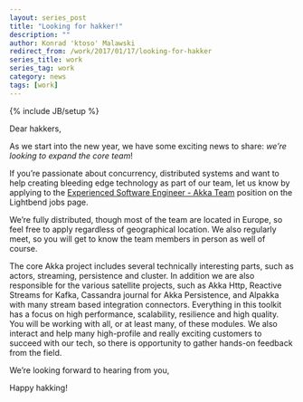 ```yaml
---
layout: series_post
title: "Looking for hakker!"
description: ""
author: Konrad 'ktoso' Malawski
redirect_from: /work/2017/01/17/looking-for-hakker
series_title: work
series_tag: work
category: news
tags: [work]
---
```

{% include JB/setup %}

Dear hakkers,

As we start into the new year, we have some exciting news to share: *we’re looking to expand the core team*!

If you’re passionate about concurrency, distributed systems and want to help creating bleeding edge technology as part of our team, let us know by applying to the [Experienced Software Engineer - Akka Team](https://www.lightbend.com/company/careers) position on the Lightbend jobs page. 

We’re fully distributed, though most of the team are located in Europe, so feel free to apply regardless of geographical location. We also regularly meet, so you will get to know the team members in person as well of course.

The core Akka project includes several technically interesting parts, such as actors, streaming, persistence and cluster. In addition we are also responsible for the various satellite projects, such as Akka Http, Reactive Streams for Kafka, Cassandra journal for Akka Persistence, and Alpakka with many stream based integration connectors. Everything in this toolkit has a focus on high performance, scalability, resilience and high quality. You will be working with all, or at least many, of these modules. We also interact and help many high-profile and really exciting customers to succeed with our tech, so there is opportunity to gather hands-on feedback from the field.

We’re looking forward to hearing from you,

Happy hakking!
